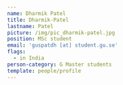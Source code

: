 ```yaml
---
name: Dharmik Patel
title: Dharmik-Patel
lastname: Patel
picture: /img/pic_dharmik-patel.jpg
position: MSc student
email: 'guspatdh [at] student.gu.se'
flags:
  - in India
person-category: G Master students
template: people/profile
---
```


